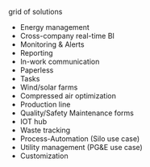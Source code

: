 grid of solutions

- Energy management
- Cross-company real-time BI
- Monitoring & Alerts
- Reporting
- In-work communication
- Paperless
- Tasks
- Wind/solar farms
- Compressed air optimization
- Production line
- Quality/Safety Maintenance forms
- IOT hub
- Waste tracking
- Process-Automation (Silo use case)
- Utility management (PG&E use case)
- Customization